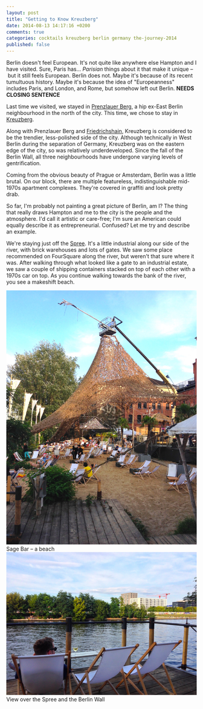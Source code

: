 ```yaml
---
layout: post
title: "Getting to Know Kreuzberg"
date: 2014-08-13 14:17:16 +0200
comments: true
categories: cocktails kreuzberg berlin germany the-journey-2014
published: false
---
```


Berlin doesn't feel European. It's not quite like anywhere else Hampton and I have visited. Sure, Paris has... *Parisian* things about it that make it unique – but it still feels European. Berlin does not. Maybe it's because  of its recent tumultuous history. Maybe it's because the idea of "Europeanness" includes Paris, and London, and Rome, but somehow left out Berlin. **NEEDS CLOSING SENTENCE**


Last time we visited, we stayed in [Prenzlauer Berg](http://en.wikipedia.org/wiki/Prenzlauer_Berg), a hip ex-East Berlin neighbourhood in the north of the city. This time, we chose to stay in [Kreuzberg](http://en.wikipedia.org/wiki/Kreuzberg).

Along with Prenzlauer Berg and [Friedrichshain](http://en.wikipedia.org/wiki/Friedrichshain), Kreuzberg is considered to be the trendier, less-polished side of the city. Although technically in West Berlin during the separation of Germany, Kreuzberg was on the eastern edge of the city, so was relatively underdeveloped. Since the fall of the Berlin Wall, all three neighbourhoods have undergone varying levels of gentrification.

Coming from the obvious beauty of Prague or Amsterdam, Berlin was a little brutal. On our block, there are multiple featureless, indistinguishable mid-1970s apartment complexes. They're covered in graffiti and look pretty drab.

So far, I'm probably not painting a great picture of Berlin, am I? The thing that really draws Hampton and me to the city is the people and the atmosphere. I'd call it artistic or care-free; I'm sure an American could equally describe it as entrepreneurial. Confused? Let me try and describe an example.

We're staying just off the [Spree](http://en.wikipedia.org/wiki/Spree). It's a little industrial along our side of the river, with brick warehouses and lots of gates. We saw some place recommended on FourSquare along the river, but weren't that sure where it was. After walking through what looked like a gate to an industrial estate, we saw a couple of shipping containers stacked on top of each other with a 1970s car on top. As you continue walking towards the bank of the river, you see a makeshift beach.

<div class="img">
  <a href="{{ root_url }}/images/the-journey/berlin/sage-bar.jpg">
    <img src="/images/the-journey/berlin/sage-bar.jpg">
  </a>
  <div class="alt">Sage Bar – a beach</div>
</div>

<div class="img">
  <a href="{{ root_url }}/images/the-journey/berlin/sage-bar-view.jpg">
    <img src="/images/the-journey/berlin/sage-bar-view.jpg">
  </a>
  <div class="alt">View over the Spree and the Berlin Wall</div>
</div>
